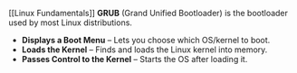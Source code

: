 [[Linux Fundamentals]]
**GRUB** (Grand Unified Bootloader) is the bootloader used by most Linux distributions.

- **Displays a Boot Menu** – Lets you choose which OS/kernel to boot.
- **Loads the Kernel** – Finds and loads the Linux kernel into memory.
- **Passes Control to the Kernel** – Starts the OS after loading it.